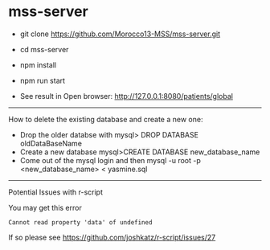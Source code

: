 # mss-server

- git clone https://github.com/Morocco13-MSS/mss-server.git

- cd mss-server

- npm install

- npm run start

- See result in Open browser: http://127.0.0.1:8080/patients/global

---------------------------------------------------------------------------------
How to delete the existing database and create a new one:
- Drop the older databse with 
   mysql> DROP DATABASE oldDataBaseName
- Create a new database
  mysql>CREATE DATABASE new_database_name
- Come out of the mysql login and then
   mysql -u root -p  <new_database_name> < yasmine.sql
---------------------------------------------------------------------------------
Potential Issues with r-script

You may get this error
```
Cannot read property 'data' of undefined
```
If so please see https://github.com/joshkatz/r-script/issues/27

